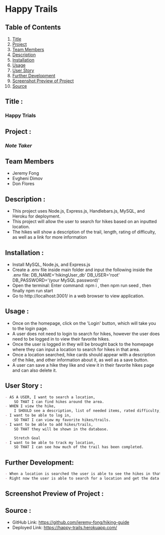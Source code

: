 # Happy Trails

## Table of Contents
1. [Title](#title)
2. [Project](#project)
3. [Team Members](#team-members)
4. [Description](#description)
5. [Installation](#installation)
6. [Usage](#usage)
7. [User Story](#user-story)
8. [Further Development](#further-development)
9. [Screenshot Preview of Project](#screenshot-preview-of-project)
10. [Source](#source)

## Title :
### Happy Trials

## Project :
### *Note Taker*

## Team Members
- Jeremy Fong
- Evgheni Dimov
- Don Flores

## Description :
* This project uses Node.js, Express.js, Handlebars.js, MySQL, and Heroku for deployment.
* This project will allow the user to search for hikes based on an inputted location. 
* The hikes will show a description of the trail, length, rating of difficulty, as well as a link for more information

## Installation :
- Install MySQL, Node.js, and Express.js
- Create a .env file inside main folder and input the following inside the .env file: DB_NAME='hikingUser_db' DB_USER='root' DB_PASSWORD='(your MySQL password)'
- Open the terminal: Enter command: npm i , then npm run seed , then finally npm run start
- Go to http://localhost:3001/ in a web browser to view application.

## Usage :
- Once on the homepage, click on the 'Login' button, which will take you to the login page.
- A user does not need to login to search for hikes, however the user does need to be logged in to view their favorite hikes.
- Once the user is logged in they will be brought back to the homepage where they can input a location to search for hikes in that area. 
- Once a location searched, hike cards should appear with a description of the hike, and other information about it, as well as a save button. 
- A user can save a hike they like and view it in their favorite hikes page and can also delete it. 

## User Story :
```md
- AS A USER, I want to search a location,
    SO THAT I can find hikes around the area. 
- WHEN I view the hike,
    I SHOULD see a description, list of needed items, rated difficulty, length
- I want to be able to log in, 
    SO THAT I can view my favorite hikes/trails. 
- I want to be able to add hikes/trails,
    SO THAT they will be shown in the database.

    Stretch Goal
- I want to be able to track my location,
    SO THAT I can see how much of the trail has been completed. 
```

## Further Development:
```md
- When a location is searched the user is able to see the hikes in that area. 
- Right now the user is able to search for a location and get the data in the console, but it does not show on the page. 
```

## Screenshot Preview of Project :

## Source :
- GitHub Link: https://github.com/jeremy-fong/hiking-guide
- Deployed Link: https://happy-trails.herokuapp.com/